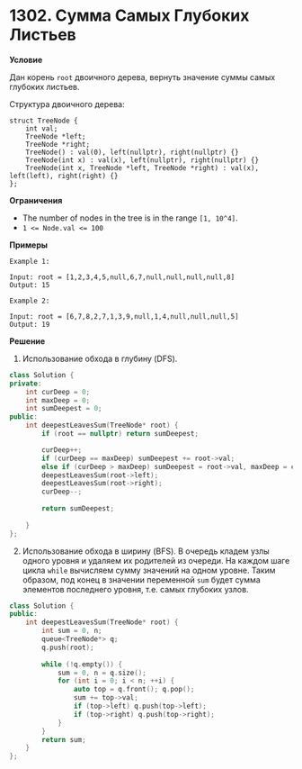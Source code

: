 # 1302. Сумма Самых Глубоких Листьев

**Условие**

Дан корень `root` двоичного дерева, вернуть значение суммы самых глубоких листьев.

Структура двоичного дерева:

```
struct TreeNode {
    int val;
    TreeNode *left;
    TreeNode *right;
    TreeNode() : val(0), left(nullptr), right(nullptr) {}
    TreeNode(int x) : val(x), left(nullptr), right(nullptr) {}
    TreeNode(int x, TreeNode *left, TreeNode *right) : val(x), left(left), right(right) {}
};
```

**Ограничения**

- The number of nodes in the tree is in the range `[1, 10^4]`.
- `1 <= Node.val <= 100`


**Примеры**
```
Example 1:

Input: root = [1,2,3,4,5,null,6,7,null,null,null,null,8]
Output: 15

Example 2:

Input: root = [6,7,8,2,7,1,3,9,null,1,4,null,null,null,5]
Output: 19
```

**Решение**

1. Использование обхода в глубину (DFS).

```C++
class Solution {
private:
    int curDeep = 0;
    int maxDeep = 0;
    int sumDeepest = 0;
public:
    int deepestLeavesSum(TreeNode* root) {
        if (root == nullptr) return sumDeepest;

        curDeep++;
        if (curDeep == maxDeep) sumDeepest += root->val;
        else if (curDeep > maxDeep) sumDeepest = root->val, maxDeep = curDeep;
        deepestLeavesSum(root->left);
        deepestLeavesSum(root->right);
        curDeep--;
        
        return sumDeepest;
        
    }
};
```

2. Использование обхода в ширину (BFS). В очередь кладем узлы одного уровня и удаляем их родителей из очереди. На каждом шаге цикла `while` вычисляем сумму значений на одном уровне. Таким образом, под конец в значении переменной `sum` будет сумма элементов последнего уровня, т.е. самых глубоких узлов. 


```C++
class Solution {
public:
    int deepestLeavesSum(TreeNode* root) {
        int sum = 0, n;
        queue<TreeNode*> q;
        q.push(root);
        
        while (!q.empty()) {
            sum = 0, n = q.size();
            for (int i = 0; i < n; ++i) {
                auto top = q.front(); q.pop();
                sum += top->val;
                if (top->left) q.push(top->left);
                if (top->right) q.push(top->right);
            }
        }
        return sum;
    }
};
```
